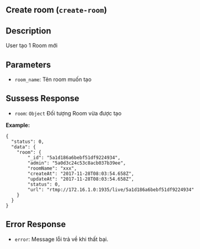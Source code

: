 Create room (`create-room`)
---

Description
---
User tạo 1 Room mới

Parameters
---
* `room_name`: Tên room muốn tạo

Sussess Response
---
* `room`: `Object` Đối tượng Room vừa được tạo

**Example:**

```
{
  "status": 0,
  "data": {
    "room": {
        "_id": "5a1d186a6bebf51df9224934",
        "admin": "5a0d3c24c53c8acb037b39ee",
        "roomName": "xxx",
        "createAt": "2017-11-28T08:03:54.658Z",
        "updateAt": "2017-11-28T08:03:54.658Z",
        "status": 0,
        "url": "rtmp://172.16.1.0:1935/live/5a1d186a6bebf51df9224934"
    }
  }
}
```

Error Response
---
* `error`: Message lỗi trả về khi thất bại.


